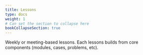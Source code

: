 ```yaml
---
title: Lessons
type: docs
weight: 1
# Can set the section to collapse here
bookCollapseSection: true
---
```


Weekly or meeting-based lessons. Each lessons builds from core components (modules, cases, problems, etc).